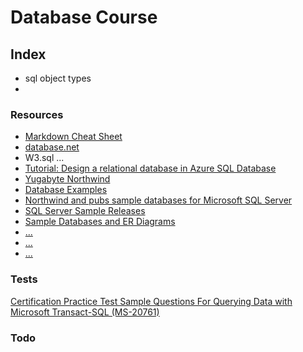# Database Course

## Index

- sql object types
- 

### Resources
- [Markdown Cheat Sheet](https://www.markdownguide.org/cheat-sheet/)
- [database.net](https://fishcodelib.com/database.htm)
- W3.sql ...
- [Tutorial: Design a relational database in Azure SQL Database](https://learn.microsoft.com/en-us/azure/azure-sql/database/design-first-database-tutorial)
- [Yugabyte Northwind](https://docs.yugabyte.com/preview/sample-data/northwind/)
- [Database Examples](https://en.wikiversity.org/wiki/Database_Examples)
- [Northwind and pubs sample databases for Microsoft SQL Server](https://github.com/Microsoft/sql-server-samples/tree/master/samples/databases/northwind-pubs)
- [SQL Server Sample Releases](https://github.com/microsoft/sql-server-samples/releases)
- [Sample Databases and ER Diagrams](https://itziktsql.com/r-downloads)
- [...](...)
- [...](...)
- [...](...)

### Tests
[Certification Practice Test Sample Questions For Querying Data with Microsoft Transact-SQL (MS-20761)](https://www.quickstart.com/practice-test-70-761-querying-data-with-microsoft-transact-sql.html)


### Todo
